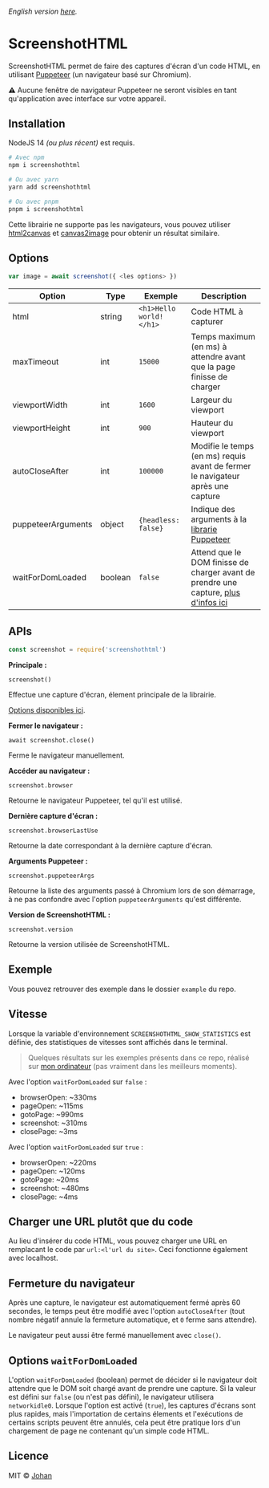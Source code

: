 ###### English version [here](https://github.com/johan-perso/screenshothtml/blob/main/README.md).

# ScreenshotHTML

ScreenshotHTML permet de faire des captures d'écran d'un code HTML, en utilisant [Puppeteer](https://github.com/puppeteer/puppeteer) (un navigateur basé sur Chromium).

⚠️ Aucune fenêtre de navigateur Puppeteer ne seront visibles en tant qu'application avec interface sur votre appareil.


## Installation

NodeJS 14 *(ou plus récent)* est requis.

```bash
# Avec npm
npm i screenshothtml

# Ou avec yarn
yarn add screenshothtml

# Ou avec pnpm
pnpm i screenshothtml
```

Cette librairie ne supporte pas les navigateurs, vous pouvez utiliser [html2canvas](https://html2canvas.hertzen.com/) et [canvas2image](https://github.com/hongru/canvas2image) pour obtenir un résultat similaire.


## Options

```js
var image = await screenshot({ <les options> })
```

| Option             | Type    | Exemple                 | Description                                                                         |
|--------------------|---------|-------------------------|-------------------------------------------------------------------------------------|
| html               | string  | `<h1>Hello world!</h1>` | Code HTML à capturer                                                                |
| maxTimeout         | int     | `15000                ` | Temps maximum (en ms) à attendre avant que la page finisse de charger               |
| viewportWidth      | int     | `1600                 ` | Largeur du viewport                                                                 |
| viewportHeight     | int     | `900                  ` | Hauteur du viewport                                                                 |
| autoCloseAfter     | int     | `100000               ` | Modifie le temps (en ms) requis avant de fermer le navigateur après une capture     |
| puppeteerArguments | object  | `{headless: false}    ` | Indique des arguments à la [librarie Puppeteer](https://github.com/puppeteer/puppeteer/blob/v13.7.0/docs/api.md#puppeteerlaunchoptions)     |
| waitForDomLoaded   | boolean | `false                ` | Attend que le DOM finisse de charger avant de prendre une capture, [plus d'infos ici](#options-waitfordomloaded) |


## APIs

```js
const screenshot = require('screenshothtml')
```

**Principale :**

`screenshot()`

Effectue une capture d'écran, élement principale de la librairie.

[Options disponibles ici](#options).


**Fermer le navigateur :**

`await screenshot.close()`

Ferme le navigateur manuellement.


**Accéder au navigateur :**

`screenshot.browser`

Retourne le navigateur Puppeteer, tel qu'il est utilisé.


**Dernière capture d'écran :**

`screenshot.browserLastUse`

Retourne la date correspondant à la dernière capture d'écran.


**Arguments Puppeteer :**

`screenshot.puppeteerArgs`

Retourne la liste des arguments passé à Chromium lors de son démarrage, à ne pas confondre avec l'option `puppeteerArguments` qu'est différente.


**Version de ScreenshotHTML :**

`screenshot.version`

Retourne la version utilisée de ScreenshotHTML.


## Exemple

Vous pouvez retrouver des exemple dans le dossier `example` du repo.


## Vitesse

Lorsque la variable d'environnement `SCREENSHOTHTML_SHOW_STATISTICS` est définie, des statistiques de vitesses sont affichés dans le terminal.

> Quelques résultats sur les exemples présents dans ce repo, réalisé sur [mon ordinateur](https://consumer.huawei.com/fr/laptops/matebook-d-15/) (pas vraiment dans les meilleurs moments).

Avec l'option `waitForDomLoaded` sur `false` :
* browserOpen: ~330ms
* pageOpen: ~115ms
* gotoPage: ~990ms
* screenshot: ~310ms
* closePage: ~3ms

Avec l'option `waitForDomLoaded` sur `true` :
* browserOpen: ~220ms
* pageOpen: ~120ms
* gotoPage: ~20ms
* screenshot: ~480ms
* closePage: ~4ms


## Charger une URL plutôt que du code

Au lieu d'insérer du code HTML, vous pouvez charger une URL en remplacant le code par `url:<l'url du site>`. Ceci fonctionne également avec localhost.


## Fermeture du navigateur

Après une capture, le navigateur est automatiquement fermé après 60 secondes, le temps peut être modifié avec l'option `autoCloseAfter` (tout nombre négatif annule la fermeture automatique, et `0` ferme sans attendre).

Le navigateur peut aussi être fermé manuellement avec `close()`.


## Options `waitForDomLoaded`

L'option `waitForDomLoaded` (boolean) permet de décider si le navigateur doit attendre que le DOM soit chargé avant de prendre une capture. Si la valeur est défini sur `false` (ou n'est pas défini), le navigateur utilisera `networkidle0`. Lorsque l'option est activé (`true`), les captures d'écrans sont plus rapides, mais l'importation de certains élements et l'exécutions de certains scripts peuvent être annulés, cela peut être pratique lors d'un chargement de page ne contenant qu'un simple code HTML.


## Licence

MIT © [Johan](https://johanstick.fr)
